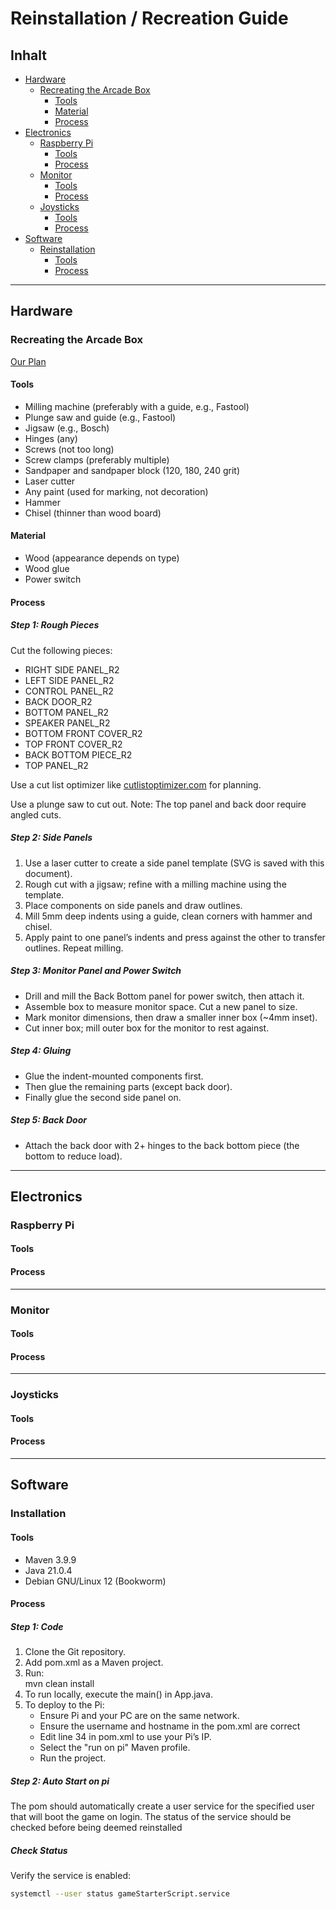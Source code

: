# Reinstallation / Recreation Guide

## Inhalt

- [Hardware](#hardware)
    - [Recreating the Arcade Box](#recreating-the-arcade-box)
        - [Tools](#tools)
        - [Material](#material)
        - [Process](#process)
- [Electronics](#electronics)
    - [Raspberry Pi](#raspberry-pi)
        - [Tools](#tools-1)
        - [Process](#process-1)
    - [Monitor](#monitor)
        - [Tools](#tools-2)
        - [Process](#process-2)
    - [Joysticks](#joysticks)
        - [Tools](#tools-3)
        - [Process](#process-3)
- [Software](#software)
    - [Reinstallation](#reinstallation)
        - [Tools](#tools-4)
        - [Process](#process-4)

---

## Hardware

### Recreating the Arcade Box
[Our Plan](../hardware/BT800-700_report.pdf)
#### Tools

- Milling machine (preferably with a guide, e.g., Fastool)
- Plunge saw and guide (e.g., Fastool)
- Jigsaw (e.g., Bosch)
- Hinges (any)
- Screws (not too long)
- Screw clamps (preferably multiple)
- Sandpaper and sandpaper block (120, 180, 240 grit)
- Laser cutter
- Any paint (used for marking, not decoration)
- Hammer
- Chisel (thinner than wood board)

#### Material

- Wood (appearance depends on type)
- Wood glue
- Power switch

#### Process

##### Step 1: Rough Pieces

Cut the following pieces:

- RIGHT SIDE PANEL_R2
- LEFT SIDE PANEL_R2
- CONTROL PANEL_R2
- BACK DOOR_R2
- BOTTOM PANEL_R2
- SPEAKER PANEL_R2
- BOTTOM FRONT COVER_R2
- TOP FRONT COVER_R2
- BACK BOTTOM PIECE_R2
- TOP PANEL_R2

Use a cut list optimizer like [cutlistoptimizer.com](https://cutlistoptimizer.com) for planning.

Use a plunge saw to cut out. Note: The top panel and back door require angled cuts.

##### Step 2: Side Panels

1. Use a laser cutter to create a side panel template (SVG is saved with this document).
2. Rough cut with a jigsaw; refine with a milling machine using the template.
3. Place components on side panels and draw outlines.
4. Mill 5mm deep indents using a guide, clean corners with hammer and chisel.
5. Apply paint to one panel’s indents and press against the other to transfer outlines. Repeat milling.

##### Step 3: Monitor Panel and Power Switch

- Drill and mill the Back Bottom panel for power switch, then attach it.
- Assemble box to measure monitor space. Cut a new panel to size.
- Mark monitor dimensions, then draw a smaller inner box (~4mm inset).
- Cut inner box; mill outer box for the monitor to rest against.

##### Step 4: Gluing

- Glue the indent-mounted components first.
- Then glue the remaining parts (except back door).
- Finally glue the second side panel on.

##### Step 5: Back Door

- Attach the back door with 2+ hinges to the back bottom piece (the bottom to reduce load).

---

## Electronics

### Raspberry Pi

#### Tools


#### Process


---

### Monitor

#### Tools


#### Process


---

### Joysticks

#### Tools


#### Process


---

## Software

### Installation

#### Tools

- Maven 3.9.9
- Java 21.0.4
- Debian GNU/Linux 12 (Bookworm)

#### Process

##### Step 1: Code

1. Clone the Git repository.
2. Add pom.xml as a Maven project.
3. Run:  
   mvn clean install
4. To run locally, execute the main() in App.java.
5. To deploy to the Pi:
    - Ensure Pi and your PC are on the same network.
    - Ensure the username and hostname in the pom.xml are correct
    - Edit line 34 in pom.xml to use your Pi’s IP.
    - Select the "run on pi" Maven profile.
    - Run the project.

##### Step 2: Auto Start on pi
The pom should automatically create a user service for the specified user that will boot the game on login.
The status of the service should be checked before being deemed reinstalled

##### Check Status
Verify the service is enabled:
```sh
systemctl --user status gameStarterScript.service
```